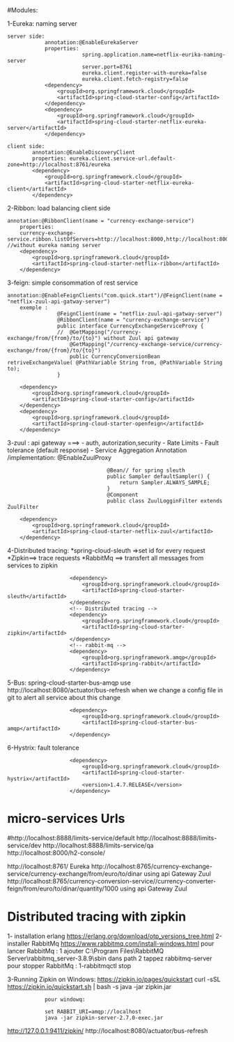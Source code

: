 

#Modules:

1-Eureka: naming server

    server side:
   				annotation:@EnableEurekaServer
   				properties:
   							spring.application.name=netflix-eurika-naming-server
   							server.port=8761
   							eureka.client.register-with-eureka=false
   							eureka.client.fetch-registry=false
   				<dependency>
   					<groupId>org.springframework.cloud</groupId>
   					<artifactId>spring-cloud-starter-config</artifactId>
   				</dependency>
   				<dependency>
   					<groupId>org.springframework.cloud</groupId>
   					<artifactId>spring-cloud-starter-netflix-eureka-server</artifactId>
   				</dependency>
		
	client side:
			annotation:@EnableDiscoveryClient
			properties: eureka.client.service-url.default-zone=http://localhost:8761/eureka
			<dependency>
				<groupId>org.springframework.cloud</groupId>
				<artifactId>spring-cloud-starter-netflix-eureka-client</artifactId>
			</dependency>



2-Ribbon: load balancing client side
	

    annotation:@RibbonClient(name = "currency-exchange-service")
    	properties:
    	currency-exchange-service.ribbon.listOfServers=http://localhost:8000,http://localhost:8001   //without eureka naming server
    	<dependency>
    		<groupId>org.springframework.cloud</groupId>
    		<artifactId>spring-cloud-starter-netflix-ribbon</artifactId>
    	</dependency>	

3-feign: simple consommation of rest service
	

    annotation:@EnableFeignClients("com.quick.start")/@FeignClient(name = "netflix-zuul-api-gatway-server")
    	exemple :
    				@FeignClient(name = "netflix-zuul-api-gatway-server")
    				@RibbonClient(name = "currency-exchange-service")
    				public interface CurrencyExchangeServiceProxy {
    				//	@GetMapping("/currency-exchange/from/{from}/to/{to}") without Zuul api gateway
    					@GetMapping("/currency-exchange-service/currency-exchange/from/{from}/to/{to}")
    					public CurrencyConversionBean retriveExchangeValue( @PathVariable String from, @PathVariable String to);
    				}
    	
    	<dependency>
    		<groupId>org.springframework.cloud</groupId>
    		<artifactId>spring-cloud-starter-config</artifactId>
    	</dependency>
    	<dependency>
    		<groupId>org.springframework.cloud</groupId>
    		<artifactId>spring-cloud-starter-openfeign</artifactId>
    	</dependency>

3-zuul : api gateway ===> - auth, autorization,security
						  - Rate Limits
						  - Fault tolerance (default response)
						  - Service Aggregation
		Annotation /implementation: @EnableZuulProxy
		
									@Bean// for spring sleuth
									public Sampler defaultSampler() {
										return Sampler.ALWAYS_SAMPLE;
									}
									@Component
									public class ZuulLogginFilter extends ZuulFilter 
						  
		<dependency>
			<groupId>org.springframework.cloud</groupId>
			<artifactId>spring-cloud-starter-netflix-zuul</artifactId>
		</dependency>
						  
4-Distributed tracing: *spring-cloud-sleuth =>set id for every request
					   *Zipkin==> trace requests
					   *RabbitMq ==> transfert all messages from services to zipkin
					   
					    <dependency>
							<groupId>org.springframework.cloud</groupId>
							<artifactId>spring-cloud-starter-sleuth</artifactId>
						</dependency>
						<!-- Distributed tracing -->
						<dependency>
							<groupId>org.springframework.cloud</groupId>
							<artifactId>spring-cloud-starter-zipkin</artifactId>
						</dependency>
						<!-- rabbit-mq -->
						<dependency>
							<groupId>org.springframework.amqp</groupId>
							<artifactId>spring-rabbit</artifactId>
						</dependency>
						
5-Bus: spring-cloud-starter-bus-amqp use http://localhost:8080/actuator/bus-refresh when we change a config file in git to alert all service about this change

						<dependency>
							<groupId>org.springframework.cloud</groupId>
							<artifactId>spring-cloud-starter-bus-amqp</artifactId>
						</dependency>
6-Hystrix: fault tolerance

						<dependency>
							<groupId>org.springframework.cloud</groupId>
							<artifactId>spring-cloud-starter-hystrix</artifactId>
							<version>1.4.7.RELEASE</version>
						</dependency>


# micro-services Urls
#http://localhost:8888/limits-service/default
http://localhost:8888/limits-service/dev        http://localhost:8888/limits-service/qa
http://localhost:8000/h2-console/

http://localhost:8761/   Eureka
http://localhost:8765/currency-exchange-service/currency-exchange/from/euro/to/dinar   using api Gateway Zuul
http://localhost:8765/currency-conversion-service//currency-converter-feign/from/euro/to/dinar/quantity/1000   using api Gateway Zuul

# Distributed tracing with zipkin
1- installation erlang https://erlang.org/download/otp_versions_tree.html
2-installer RabbitMq  https://www.rabbitmq.com/install-windows.html
	 pour lancer RabbitMq :
		 1 ajouter C:\Program Files\RabbitMQ Server\rabbitmq_server-3.8.9\sbin dans path
		 2 tappez rabbitmq-server
	 pour stopper RabbitMq :
		 1-rabbitmqctl  stop
 
3-Running Zipkin on Windows:  https://zipkin.io/pages/quickstart
				curl -sSL https://zipkin.io/quickstart.sh | bash -s
				java -jar zipkin.jar
				
				pour windowq:
				
				set RABBIT_URI=amqp://localhost
				java -jar zipkin-server-2.7.0-exec.jar
				
http://127.0.0.1:9411/zipkin/ 
http://localhost:8080/actuator/bus-refresh  

